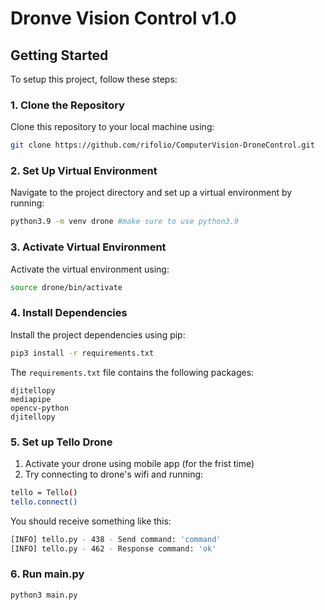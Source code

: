 # Dronve Vision Control v1.0

## Getting Started

To setup this project, follow these steps:

### 1. Clone the Repository

Clone this repository to your local machine using:

```bash
git clone https://github.com/rifolio/ComputerVision-DroneControl.git
```

### 2. Set Up Virtual Environment

Navigate to the project directory and set up a virtual environment by running:

```bash
python3.9 -m venv drone #make sure to use python3.9
```

### 3. Activate Virtual Environment

Activate the virtual environment using:

```bash
source drone/bin/activate
```

### 4. Install Dependencies

Install the project dependencies using pip:

```bash
pip3 install -r requirements.txt
```

The `requirements.txt` file contains the following packages:

```
djitellopy
mediapipe
opencv-python
djitellopy
```

### 5. Set up Tello Drone

1. Activate your drone using mobile app (for the frist time)
2. Try connecting to drone's wifi and running: 
```bash
tello = Tello()
tello.connect()
```

You should receive something like this: 
```bash
[INFO] tello.py - 438 - Send command: 'command'
[INFO] tello.py - 462 - Response command: 'ok'
```

### 6. Run main.py

```bash 
python3 main.py
````
